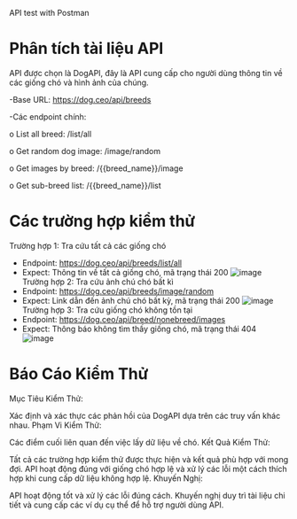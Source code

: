 API test with Postman

# Phân tích tài liệu API
API được chọn là DogAPI, đây là API cung cấp cho người dùng thông tin về các giống chó và hình ảnh của chúng.

-Base URL: https://dog.ceo/api/breeds

-Các endpoint chính:

  o	List all breed: /list/all
  
  o	Get random dog image: /image/random
  
  o	Get images by breed: /{{breed_name}}/image
  
  o Get sub-breed list: /{{breed_name}}/list
  
# Các trường hợp kiểm thử
Trường hợp 1: Tra cứu tất cả các giống chó
- Endpoint: https://dog.ceo/api/breeds/list/all
- Expect: Thông tin về tất cả giống chó, mã trạng thái 200
  ![image](https://github.com/singuyenvan0206/Postman_learn/assets/96609459/9a447c35-a2eb-4303-a197-995af7d9c7ee)
Trường hợp 2: Tra cứu ảnh chú chó bất kì
- Endpoint: https://dog.ceo/api/breeds/image/random
- Expect: Link dẫn đến ảnh chú chó bất kỳ, mã trạng thái 200
 ![image](https://github.com/singuyenvan0206/Postman_learn/assets/96609459/794e9056-cc7a-4d0f-80bd-e584cc339eb5)
Trường hợp 3: Tra cứu giống chó không tồn tại
- Endpoint: https://dog.ceo/api/breed/nonebreed/images
- Expect: Thông báo không tìm thấy giống chó, mã trạng thái 404
  ![image](https://github.com/singuyenvan0206/Postman_learn/assets/96609459/a5ae1116-73b4-4669-b15b-e283f8a20a14)

# Báo Cáo Kiểm Thử
Mục Tiêu Kiểm Thử:

Xác định và xác thực các phản hồi của DogAPI dựa trên các truy vấn khác nhau.
Phạm Vi Kiểm Thử:

Các điểm cuối liên quan đến việc lấy dữ liệu về chó.
Kết Quả Kiểm Thử:

Tất cả các trường hợp kiểm thử được thực hiện và kết quả phù hợp với mong đợi.
API hoạt động đúng với giống chó hợp lệ và xử lý các lỗi một cách thích hợp khi cung cấp dữ liệu không hợp lệ.
Khuyến Nghị:

API hoạt động tốt và xử lý các lỗi đúng cách. Khuyến nghị duy trì tài liệu chi tiết và cung cấp các ví dụ cụ thể để hỗ trợ người dùng API.
